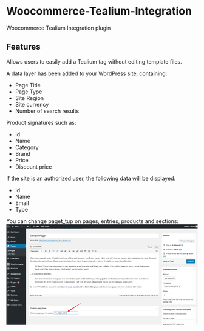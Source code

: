 # Woocommerce-Tealium-Integration
Woocommerce Tealium Integration plugin 

## Features

Allows users to easily add a Tealium tag without editing template files.

A data layer has been added to your WordPress site, containing:
- Page Title
- Page Type
- Site Region
- Site currency
- Number of search results

Product signatures such as:
- Id
- Name
- Category
- Brand
- Price
- Discount price

If the site is an authorized user, the following data will be displayed:
- Id
- Name
- Email
- Type

You can change paget_tup on pages, entries, products and sections:
![custom-page-type](https://github.com/true-metrics/Woocommerce-Tealium-Integration/blob/master/assets/page_type.png "custom page_type")
